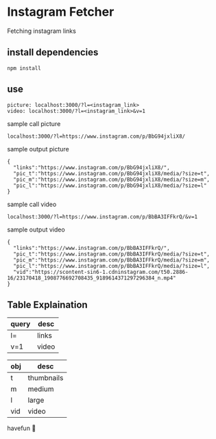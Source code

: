 # Instagram Fetcher

Fetching instagram links

## install dependencies
```
npm install
```
## use
```
picture: localhost:3000/?l=<instagram_link>
video: localhost:3000/?l=<instagram_link>&v=1
```

sample call picture  
```
localhost:3000/?l=https://www.instagram.com/p/BbG94jxliX8/
```
sample output picture
```
{
  "links":"https://www.instagram.com/p/BbG94jxliX8/",
  "pic_t":"https://www.instagram.com/p/BbG94jxliX8/media/?size=t",
  "pic_m":"https://www.instagram.com/p/BbG94jxliX8/media/?size=m",
  "pic_l":"https://www.instagram.com/p/BbG94jxliX8/media/?size=l"
}
```  

sample call video  
```
localhost:3000/?l=https://www.instagram.com/p/BbBA3IFFkrQ/&v=1
```
sample output video
```
{
  "links":"https://www.instagram.com/p/BbBA3IFFkrQ/",
  "pic_t":"https://www.instagram.com/p/BbBA3IFFkrQ/media/?size=t",
  "pic_m":"https://www.instagram.com/p/BbBA3IFFkrQ/media/?size=m",
  "pic_l":"https://www.instagram.com/p/BbBA3IFFkrQ/media/?size=l",
  "vid":"https://scontent-sin6-1.cdninstagram.com/t50.2886-16/23170418_1908776692708435_9189614371297296384_n.mp4"
}
```


## Table Explaination
| query | desc  |
|-------|-------|
| l=    | links |
| v=1   | video |

| obj   | desc       |
|-------|------------|
| t     | thumbnails |
| m     | medium     |
| l     | large      |
| vid   | video      |

havefun :rocket: